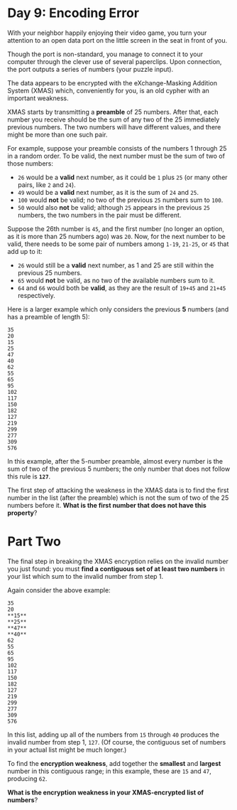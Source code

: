 # Day 9: Encoding Error 
With your neighbor happily enjoying their video game, you turn your attention to an open data port on the little screen in the seat in front of you.

Though the port is non-standard, you manage to connect it to your computer through the clever use of several paperclips. Upon connection, the port outputs a series of numbers (your puzzle input).

The data appears to be encrypted with the eXchange-Masking Addition System (XMAS) which, conveniently for you, is an old cypher with an important weakness.

XMAS starts by transmitting a **preamble** of 25 numbers. After that, each number you receive should be the sum of any two of the 25 immediately previous numbers. The two numbers will have different values, and there might be more than one such pair.

For example, suppose your preamble consists of the numbers 1 through 25 in a random order. To be valid, the next number must be the sum of two of those numbers:

- `26` would be a **valid** next number, as it could be `1` plus `25` (or many other pairs, like `2` and `24`).
- `49` would be a **valid** next number, as it is the sum of `24` and `25`.
- `100` would **not** be valid; no two of the previous `25` numbers sum to `100`.
- `50` would also **not** be valid; although `25` appears in the previous `25` numbers, the two numbers in the pair must be different.

Suppose the 26th number is `45`, and the first number (no longer an option, as it is more than 25 numbers ago) was `20`. Now, for the next number to be valid, there needs to be some pair of numbers among `1-19`, `21-25`, or `45` that add up to it:

- `26` would still be a **valid** next number, as 1 and 25 are still within the previous 25 numbers.
- `65` would **not** be valid, as no two of the available numbers sum to it.
- `64` and `66` would both be **valid**, as they are the result of `19+45` and `21+45` respectively.

Here is a larger example which only considers the previous **5** numbers (and has a preamble of length 5):
```
35
20
15
25
47
40
62
55
65
95
102
117
150
182
127
219
299
277
309
576
```

In this example, after the 5-number preamble, almost every number is the sum of two of the previous 5 numbers; the only number that does not follow this rule is **`127`**.

The first step of attacking the weakness in the XMAS data is to find the first number in the list (after the preamble) which is not the sum of two of the 25 numbers before it. **What is the first number that does not have this property**?

# Part Two
The final step in breaking the XMAS encryption relies on the invalid number you just found: you must **find a contiguous set of at least two numbers** in your list which sum to the invalid number from step 1.

Again consider the above example:
```
35
20
**15**
**25**
**47**
**40**
62
55
65
95
102
117
150
182
127
219
299
277
309
576
```
In this list, adding up all of the numbers from `15` through `40` produces the invalid number from step 1, `127`. (Of course, the contiguous set of numbers in your actual list might be much longer.)

To find the **encryption weakness**, add together the **smallest** and **largest** number in this contiguous range; in this example, these are `15` and `47`, producing `62`.

**What is the encryption weakness in your XMAS-encrypted list of numbers**?

